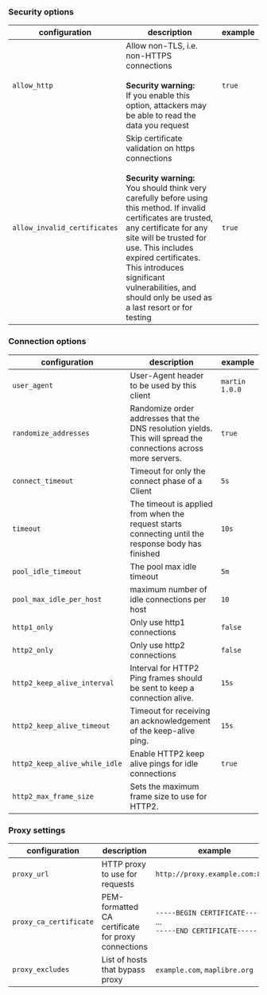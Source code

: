 ### Security options

| configuration                | description                                                                                                                                                                                                                                                                                                                                                    | example |
|------------------------------|----------------------------------------------------------------------------------------------------------------------------------------------------------------------------------------------------------------------------------------------------------------------------------------------------------------------------------------------------------------|---------|
| `allow_http`                 | Allow non-TLS, i.e. non-HTTPS connections<br><br>**Security warning:**<br>If you enable this option, attackers may be able to read the data you request                                                                                                                                                                                                                        | `true`  |
| `allow_invalid_certificates` | Skip certificate validation on https connections<br><br>**Security warning:**<br>You should think very carefully before using this method. If invalid certificates are trusted, any certificate for any site will be trusted for use. This includes expired certificates. This introduces significant vulnerabilities, and should only be used as a last resort or for testing | `true`  |


### Connection options

| configuration                 | description                                                                                                        | example        |
|-------------------------------|--------------------------------------------------------------------------------------------------------------------|----------------|
| `user_agent`                  | User-Agent header to be used by this client                                                                        | `martin 1.0.0` |
| `randomize_addresses`         | Randomize order addresses that the DNS resolution yields.<br>This will spread the connections across more servers. | `true`         |
| `connect_timeout`             | Timeout for only the connect phase of a Client                                                                     | `5s`           |
| `timeout`                     | The timeout is applied from when the request starts connecting until the response body has finished                | `10s`          |
| `pool_idle_timeout`           | The pool max idle timeout                                                                                          | `5m`           |
| `pool_max_idle_per_host`      | maximum number of idle connections per host                                                                        | `10`           |
| `http1_only`                  | Only use http1 connections                                                                                         | `false`        |
| `http2_only`                  | Only use http2 connections                                                                                         | `false`        |
| `http2_keep_alive_interval`   | Interval for HTTP2 Ping frames should be sent to keep a connection alive.                                          | `15s`          |
| `http2_keep_alive_timeout`    | Timeout for receiving an acknowledgement of the keep-alive ping.                                                   | `15s`          |
| `http2_keep_alive_while_idle` | Enable HTTP2 keep alive pings for idle connections                                                                 | `true`         |
| `http2_max_frame_size`        | Sets the maximum frame size to use for HTTP2.                                                                      |                |


### Proxy settings

| configuration          | description                                        | example                         |
|------------------------|----------------------------------------------------|---------------------------------|
| `proxy_url`            | HTTP proxy to use for requests                     | `http://proxy.example.com:8080` |
| `proxy_ca_certificate` | PEM-formatted CA certificate for proxy connections | `-----BEGIN CERTIFICATE-----`<br>...<br>`-----END CERTIFICATE-----`                              |
| `proxy_excludes`       | List of hosts that bypass proxy                    | `example.com`, `maplibre.org`   |
